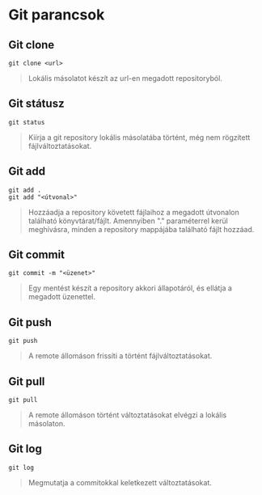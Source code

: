 # Git parancsok

## Git clone
```
git clone <url>
```

> Lokális másolatot készít az url-en megadott repositoryból.

## Git státusz
```
git status
```

> Kiírja a git repository lokális másolatába történt, még nem rögzített fájlváltoztatásokat.

## Git add
```
git add .
git add "<útvonal>"
```

> Hozzáadja a repository követett fájlaihoz a megadott útvonalon található könyvtárat/fájlt. Amennyiben "." paraméterrel kerül meghívásra, minden a repository mappájába található fájlt hozzáad.

## Git commit
```
git commit -m "<üzenet>"
```

> Egy mentést készít a repository akkori állapotáról, és ellátja a megadott üzenettel.

## Git push
```
git push
```

> A remote állomáson frissíti a történt fájlváltoztatásokat.

## Git pull
```
git pull
```

> A remote állomáson történt változtatásokat elvégzi a lokális másolaton.

## Git log
```
git log
```

> Megmutatja a commitokkal keletkezett változtatásokat.
